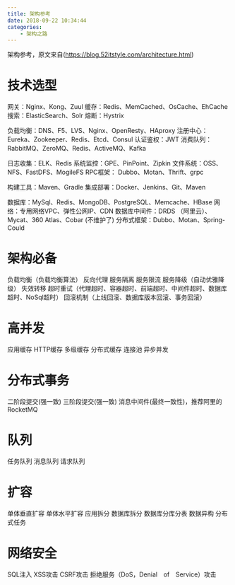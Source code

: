 ```yaml
---
title: 架构参考
date: 2018-09-22 10:34:44
categories:
    - 架构之路
---
```


架构参考，原文来自(https://blog.52itstyle.com/architecture.html)

<!-- more -->


# 技术选型

网关：Nginx、Kong、Zuul
缓存：Redis、MemCached、OsCache、EhCache
搜索：ElasticSearch、Solr
熔断：Hystrix

负载均衡：DNS、F5、LVS、Nginx、OpenResty、HAproxy
注册中心：Eureka、Zookeeper、Redis、Etcd、Consul
认证鉴权：JWT
消费队列：RabbitMQ、ZeroMQ、Redis、ActiveMQ、Kafka

日志收集：ELK、Redis
系统监控：GPE、PinPoint、Zipkin
文件系统：OSS、NFS、FastDFS、MogileFS
RPC框架： Dubbo、Motan、Thrift、grpc

构建工具：Maven、Gradle
集成部署：Docker、Jenkins、Git、Maven

数据库：MySql、Redis、MongoDB、PostgreSQL、Memcache、HBase
网络：专用网络VPC、弹性公网IP、CDN
数据库中间件：DRDS （阿里云）、Mycat、360 Atlas、Cobar (不维护了)
分布式框架：Dubbo、Motan、Spring-Could

# 架构必备

负载均衡（负载均衡算法）
反向代理
服务隔离
服务限流
服务降级（自动优雅降级）
失效转移
超时重试（代理超时、容器超时、前端超时、中间件超时、数据库超时、NoSql超时）
回滚机制（上线回滚、数据库版本回滚、事务回滚）

# 高并发

应用缓存
HTTP缓存
多级缓存
分布式缓存
连接池
异步并发

# 分布式事务

二阶段提交(强一致)
三阶段提交(强一致)
消息中间件(最终一致性)，推荐阿里的RocketMQ

# 队列

任务队列
消息队列
请求队列

# 扩容

单体垂直扩容
单体水平扩容
应用拆分
数据库拆分
数据库分库分表
数据异构
分布式任务

# 网络安全

SQL注入
XSS攻击
CSRF攻击
拒绝服务（DoS，Denial　of　Service）攻击
